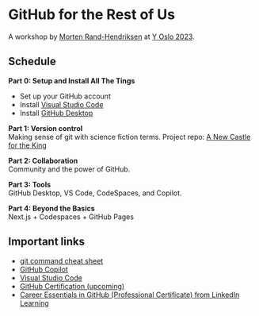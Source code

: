 # GitHub for the Rest of Us
A workshop by [Morten Rand-Hendriksen](https://www.linkedin.com/in/mortenrandhendriksen/) at [Y Oslo 2023](https://www.y-oslo.com/workshop/github-for-the-rest-of-us).

## Schedule

**Part 0: Setup and Install All The Tings**
- Set up your GitHub account
- Install [Visual Studio Code](https://code.visualstudio.com/)
- Install [GitHub Desktop](https://desktop.github.com/)

**Part 1: Version control**  
Making sense of git with science fiction terms.
Project repo: [A New Castle for the King](https://github.com/mor10/a-new-castle)

**Part 2: Collaboration**  
Community and the power of GitHub.

**Part 3: Tools**  
GitHub Desktop, VS Code, CodeSpaces, and Copilot.

**Part 4: Beyond the Basics**  
Next.js + Codespaces + GitHub Pages

## Important links
- [git command cheat sheet](https://github.com/mor10/github-for-the-rest-of-us/blob/main/reference/git_cheatsheet.pdf)
- [GitHub Copilot](https://github.com/features/copilot)
- [Visual Studio Code](https://code.visualstudio.com/)
- [GitHub Certification (upcoming)](https://resources.github.com/learn/certifications/)
- [Career Essentials in GitHub (Professional Certificate) from LinkedIn Learning](https://www.linkedin.com/learning/paths/career-essentials-in-github-professional-certificate)
